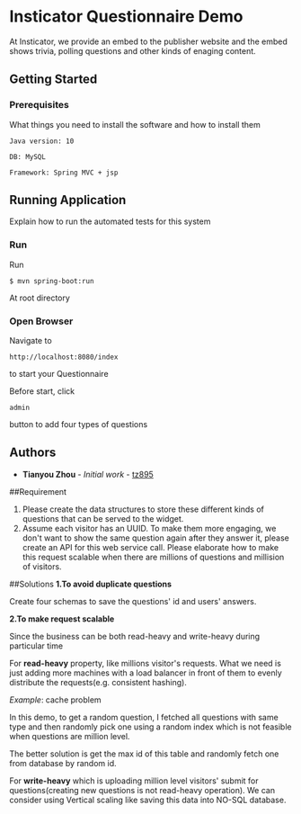 # Insticator Questionnaire Demo

At Insticator, we provide an embed to the publisher website and the embed shows trivia, polling questions and other kinds of enaging content.

## Getting Started



### Prerequisites

What things you need to install the software and how to install them

```
Java version: 10

DB: MySQL

Framework: Spring MVC + jsp
```



## Running Application

Explain how to run the automated tests for this system

### Run

Run

```
$ mvn spring-boot:run
```
At root directory

### Open Browser

Navigate to

```
http://localhost:8080/index
```

to start your Questionnaire

Before start, click

```
admin
```

button to add four types of questions


## Authors

* **Tianyou Zhou** - *Initial work* - [tz895](https://github.com/tz895)


##Requirement

1. Please create the data structures to store these different kinds of questions that can be served to the widget.  
2. Assume each visitor has an UUID. To make them more engaging, we don't want to show the same question again after they answer it, please create an API for this web service call. Please elaborate how to make this request scalable when there are millions of questions and millision of visitors.

##Solutions
**1.To avoid duplicate questions**

Create four schemas to save the questions' id and users' answers.

**2.To make request scalable**

Since the business can be both read-heavy and write-heavy during particular time

For **read-heavy** property,  like millions visitor's requests.  What we need is just adding 
more machines with a load balancer in front of them to evenly distribute the requests(e.g. consistent hashing).

*Example*: cache problem

In this demo, to get a random question, I fetched all questions with same type and then randomly pick one
using a random index which is not feasible when questions are million level.

The better solution is get the max id of this table and randomly fetch one from database by random id.



For **write-heavy** which is uploading million level visitors' submit for questions(creating new questions is not read-heavy operation).
We can consider using Vertical scaling like saving this data into NO-SQL database.


